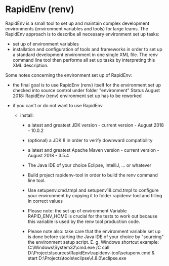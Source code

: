 RapidEnv (renv)
===============

RapidEnv is a small tool to set up and maintain complex development environments
(environment variables and tools) for large teams.
The RapidEnv approach is to describe all necessary environment set up tasks:
- set up of environment variables
- installation and configuration of tools and frameworks
in order to set up a standard development environment in one single XML file.
The renv command line tool then performs all set up tasks by interpreting this XML description.

Some notes concerning the environment set up of RapidEnv:

- the final goal is to use RapidEnv (renv) itself for the environment set up checked into source control
  under folder "environment"
  Status August 2018: RapidEnv (renv) environment set up has to be reworked

- if you can't or do not want to use RapidEnv

  - install:
    - a latest and greatest JDK version - current version - August 2018 - 10.0.2
    - (optional) a JDK 8 in order to verify downward compatibility
    - a latest and greatest Apache Maven version - current version - August 2018 - 3.5.4
    - The Java IDE of your choice Eclipse, IntelliJ, ... or whatever

    - Build project rapidenv-tool in order to build the renv command line tool.

    - Use setupenv.cmd.tmpl and setupenv18.cmd.tmpl to configure your environment
       by copying it to folder rapidenv-tool and filling in correct values

    - Please note: the set up of environment Variable RAPID_ENV_HOME is crucial for the
      tests to work out because this variable is used by the renv tool production code.

     - Please note also: take care that the environment variable set up is done before
       starting the Java IDE of your choice by "sourcing" the environment setup script.
       E. g. Windows shortcut example:
	   C:\Windows\System32\cmd.exe /C call D:\Projects\sources\RapidEnv\rapidenv-tool\setupenv.cmd & start D:\Projects\tools\eclipse\4.8.0\eclipse.exe
